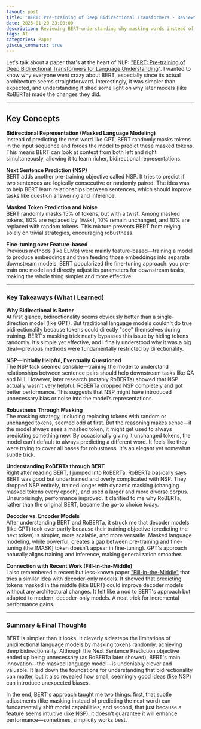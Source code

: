 ```yaml
---
layout: post
title: "BERT: Pre-training of Deep Bidirectional Transformers - Review"
date: 2025-01-20 23:00:00
description: Reviewing BERT—understanding why masking words instead of predicting next tokens changed NLP, and how RoBERTa later simplified things
tags: AI
categories: Paper
giscus_comments: true
---
```


Let's talk about a paper that's at the heart of NLP: ["BERT: Pre-training of Deep Bidirectional Transformers for Language Understanding"](https://arxiv.org/abs/1810.04805). I wanted to know why everyone went crazy about BERT, especially since its actual architecture seems straightforward. Interestingly, it was simpler than expected, and understanding it shed some light on why later models (like RoBERTa) made the changes they did.

---

## Key Concepts

**Bidirectional Representation (Masked Language Modeling)**  
Instead of predicting the next word like GPT, BERT randomly masks tokens in the input sequence and forces the model to predict these masked tokens. This means BERT can look at context from both left and right simultaneously, allowing it to learn richer, bidirectional representations.

**Next Sentence Prediction (NSP)**  
BERT adds another pre-training objective called NSP. It tries to predict if two sentences are logically consecutive or randomly paired. The idea was to help BERT learn relationships between sentences, which should improve tasks like question answering and inference.

**Masked Token Prediction and Noise**  
BERT randomly masks 15% of tokens, but with a twist. Among masked tokens, 80% are replaced by `[MASK]`, 10% remain unchanged, and 10% are replaced with random tokens. This mixture prevents BERT from relying solely on trivial strategies, encouraging robustness.

**Fine-tuning over Feature-based**  
Previous methods (like ELMo) were mainly feature-based—training a model to produce embeddings and then feeding those embeddings into separate downstream models. BERT popularized the fine-tuning approach: you pre-train one model and directly adjust its parameters for downstream tasks, making the whole thing simpler and more effective.

---

### Key Takeaways (What I Learned)

**Why Bidirectional is Better**  
At first glance, bidirectionality seems obviously better than a single-direction model (like GPT). But traditional language models couldn't do true bidirectionality because tokens could directly "see" themselves during training. BERT's masking trick neatly bypasses this issue by hiding tokens randomly. It’s simple yet effective, and I finally understood why it was a big deal—previous methods were fundamentally restricted by directionality.

**NSP—Initially Helpful, Eventually Questioned**  
The NSP task seemed sensible—training the model to understand relationships between sentence pairs should help downstream tasks like QA and NLI. However, later research (notably RoBERTa) showed that NSP actually wasn't very helpful. RoBERTa dropped NSP completely and got better performance. This suggests that NSP might have introduced unnecessary bias or noise into the model’s representations.

**Robustness Through Masking**  
The masking strategy, including replacing tokens with random or unchanged tokens, seemed odd at first. But the reasoning makes sense—if the model always sees a masked token, it might get used to always predicting something new. By occasionally giving it unchanged tokens, the model can't default to always predicting a different word. It feels like they were trying to cover all bases for robustness. It's an elegant yet somewhat subtle trick.

**Understanding RoBERTa through BERT**  
Right after reading BERT, I jumped into RoBERTa. RoBERTa basically says BERT was good but undertrained and overly complicated with NSP. They dropped NSP entirely, trained longer with dynamic masking (changing masked tokens every epoch), and used a larger and more diverse corpus. Unsurprisingly, performance improved. It clarified to me why RoBERTa, rather than the original BERT, became the go-to choice today.

**Decoder vs. Encoder Models**  
After understanding BERT and RoBERTa, it struck me that decoder models (like GPT) took over partly because their training objective (predicting the next token) is simpler, more scalable, and more versatile. Masked language modeling, while powerful, creates a gap between pre-training and fine-tuning (the [MASK] token doesn't appear in fine-tuning). GPT's approach naturally aligns training and inference, making generalization smoother.

**Connection with Recent Work (Fill-in-the-Middle)**  
I also remembered a recent but less-known paper ["Fill-in-the-Middle"](https://arxiv.org/abs/2207.14255) that tries a similar idea with decoder-only models. It showed that predicting tokens masked in the middle (like BERT) could improve decoder models without any architectural changes. It felt like a nod to BERT's approach but adapted to modern, decoder-only models. A neat trick for incremental performance gains.

---

### Summary & Final Thoughts
BERT is simpler than it looks. It cleverly sidesteps the limitations of unidirectional language models by masking tokens randomly, achieving deep bidirectionality. Although the Next Sentence Prediction objective ended up being unnecessary (as RoBERTa later showed), BERT's main innovation—the masked language model—is undeniably clever and valuable. It laid down the foundations for understanding that bidirectionality can matter, but it also revealed how small, seemingly good ideas (like NSP) can introduce unexpected biases.

In the end, BERT's approach taught me two things: first, that subtle adjustments (like masking instead of predicting the next word) can fundamentally shift model capabilities; and second, that just because a feature seems intuitive (like NSP), it doesn't guarantee it will enhance performance—sometimes, simplicity works best.